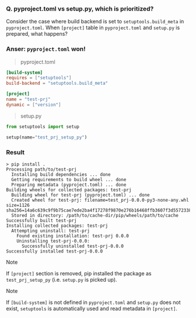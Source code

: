 ### Q. pyproject.toml vs setup.py, which is prioritized?

Consider the case where build backend is set to `setuptools.build_meta` in `pyproject.toml`.
When `[project]` table in `pyproject.toml` and `setup.py` is prepared, what happens?

### Anser: `pyproject.toml` won!

> pyproject.toml

```toml
[build-system]
requires = ["setuptools"]
build-backend = "setuptools.build_meta"

[project]
name = "test-prj"
dynamic = ["version"]
```

> setup.py

```python
from setuptools import setup

setup(name="test_prj_setup_py")
```

### Result

```
> pip install .
Processing path/to/test-prj
  Installing build dependencies ... done
  Getting requirements to build wheel ... done
  Preparing metadata (pyproject.toml) ... done
Building wheels for collected packages: test-prj
  Building wheel for test-prj (pyproject.toml) ... done
  Created wheel for test-prj: filename=test_prj-0.0.0-py3-none-any.whl size=1126 sha256=14a6c639c9f9b75cae7ede2ba4f17278f9870e276b16468ffb3607f3d5572338
  Stored in directory: /path/to/cache-dir/pip/wheels/path/to/cache
Successfully built test-prj
Installing collected packages: test-prj
  Attempting uninstall: test-prj
    Found existing installation: test-prj 0.0.0
    Uninstalling test-prj-0.0.0:
      Successfully uninstalled test-prj-0.0.0
Successfully installed test-prj-0.0.0
```

> [!NOTE]
> If `[project]` section is removed, pip installed the package as `test_prj_setup_py` (i.e. `setup.py` is picked up).

> [!NOTE]
> If `[build-system]` is not defined in `pyproject.toml` and `setup.py` does not exist, `setuptools` is automatically used and read metadata in `[project]`.
